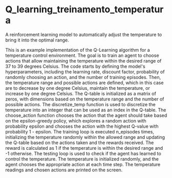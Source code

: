 # Q_learning_treinamento_temperatura
A reinforcement learning model to automatically adjust the temperature to bring it into the optimal range.

This is an example implementation of the Q-Learning algorithm for a temperature control environment. The goal is to train an agent to choose actions that allow maintaining the temperature within the desired range of 37 to 39 degrees Celsius.
The code starts by defining the model's hyperparameters, including the learning rate, discount factor, probability of randomly choosing an action, and the number of training episodes. Then, the temperature range and possible actions are defined, which in this case are to decrease by one degree Celsius, maintain the temperature, or increase by one degree Celsius.
The Q-table is initialized as a matrix of zeros, with dimensions based on the temperature range and the number of possible actions. The discretize_temp function is used to discretize the temperature into an integer that can be used as an index in the Q-table.
The choose_action function chooses the action that the agent should take based on the epsilon-greedy policy, which explores a random action with probability epsilon and chooses the action with the highest Q-value with probability 1 - epsilon.
The training loop is executed n_episodes times, initializing the temperature randomly within the allowed range and updating the Q-table based on the actions taken and the rewards received. The reward is calculated as 1 if the temperature is within the desired range and -1 otherwise.
The testing loop is used to check if the agent has learned to control the temperature. The temperature is initialized randomly, and the agent chooses the appropriate action at each time step. The temperature readings and chosen actions are printed on the screen.